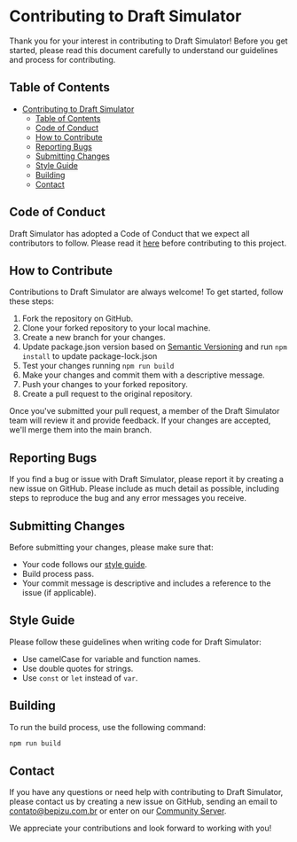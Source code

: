 Contributing to Draft Simulator
=============================

Thank you for your interest in contributing to Draft Simulator! Before you get started, please read this document carefully to understand our guidelines and process for contributing.

Table of Contents
-----------------

- [Contributing to Draft Simulator](#contributing-to-draft-simulator)
  - [Table of Contents](#table-of-contents)
  - [Code of Conduct](#code-of-conduct)
  - [How to Contribute](#how-to-contribute)
  - [Reporting Bugs](#reporting-bugs)
  - [Submitting Changes](#submitting-changes)
  - [Style Guide](#style-guide)
  - [Building](#building)
  - [Contact](#contact)

Code of Conduct
---------------

Draft Simulator has adopted a Code of Conduct that we expect all contributors to follow. Please read it [here](CODE_OF_CONDUCT.md) before contributing to this project.

How to Contribute
-----------------

Contributions to Draft Simulator are always welcome! To get started, follow these steps:

1. Fork the repository on GitHub.
2. Clone your forked repository to your local machine.
3. Create a new branch for your changes.
4. Update package.json version based on [Semantic Versioning](https://semver.org) and run `npm install` to update package-lock.json
5. Test your changes running `npm run build`
6. Make your changes and commit them with a descriptive message.
7. Push your changes to your forked repository.
8. Create a pull request to the original repository.

Once you've submitted your pull request, a member of the Draft Simulator team will review it and provide feedback. If your changes are accepted, we'll merge them into the main branch.

Reporting Bugs
--------------

If you find a bug or issue with Draft Simulator, please report it by creating a new issue on GitHub. Please include as much detail as possible, including steps to reproduce the bug and any error messages you receive.

Submitting Changes
------------------

Before submitting your changes, please make sure that:

- Your code follows our [style guide](#style-guide).
- Build process pass.
- Your commit message is descriptive and includes a reference to the issue (if applicable).

Style Guide
-----------

Please follow these guidelines when writing code for Draft Simulator:

- Use camelCase for variable and function names.
- Use double quotes for strings.
- Use `const` or `let` instead of `var`.

Building
-------

To run the build process, use the following command:

``` bash
npm run build
```

Contact
-------

If you have any questions or need help with contributing to Draft Simulator, please contact us by creating a new issue on GitHub, sending an email to <contato@bepizu.com.br> or enter on our [Community Server](https://discord.gg/J4GyVvRxNe).

We appreciate your contributions and look forward to working with you!
